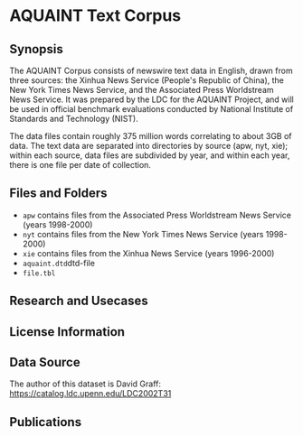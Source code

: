 # AQUAINT Text Corpus 

## Synopsis

The AQUAINT Corpus consists of newswire text data in English, drawn from three sources: the Xinhua News Service (People's Republic of China), the New York Times News Service, and the Associated Press Worldstream News Service. It was prepared by the LDC for the AQUAINT Project, and will be used in official benchmark evaluations conducted by National Institute of Standards and Technology (NIST).

The data files contain roughly 375 million words correlating to about 3GB of data. The text data are separated into directories by source (apw, nyt, xie); within each source, data files are subdivided by year, and within each year, there is one file per date of collection.

## Files and Folders

- `apw` contains files from the Associated Press Worldstream News Service (years 1998-2000)
- `nyt` contains files from the New York Times News Service (years 1998-2000)
- `xie` contains files from the Xinhua News Service (years 1996-2000)
- `aquaint.dtd`dtd-file
- `file.tbl`

## Research and Usecases
## License Information
## Data Source
The author of this dataset is David Graff: https://catalog.ldc.upenn.edu/LDC2002T31
## Publications
